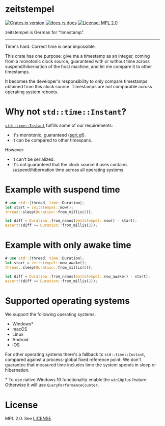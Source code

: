 # zeitstempel

[![Crates.io version](https://img.shields.io/crates/v/zeitstempel.svg?style=flat-square)](https://crates.io/crates/zeitstempel)
[![docs.rs docs](https://img.shields.io/badge/docs-latest-blue.svg?style=flat-square)](https://docs.rs/zeitstempel)
[![License: MPL 2.0](https://img.shields.io/github/license/badboy/zeitstempel?style=flat-square)](LICENSE)

zeitstempel is German for "timestamp".

---

Time's hard. Correct time is near impossible.

This crate has one purpose: give me a timestamp as an integer, coming from a monotonic clock
source, guaranteed with or without time across suspend/hibernation of the host machine,
and let me compare it to other timestamps.

It becomes the developer's responsibility to only compare timestamps obtained from this clock source.
Timestamps are not comparable across operating system reboots.

# Why not `std::time::Instant`?

[`std::time::Instant`] fulfills some of our requirements:

[`std::time::Instant`]: https://doc.rust-lang.org/1.47.0/std/time/struct.Instant.html

* It's monotonic, guaranteed ([sort of][rustsource]).
* It can be compared to other timespans.

However:

* It can't be serialized.
* It's not guaranteed that the clock source it uses contains suspend/hibernation time across all operating systems.

[rustsource]: https://doc.rust-lang.org/1.47.0/src/std/time.rs.html#213-237

# Example with suspend time

```rust
# use std::{thread, time::Duration};
let start = zeitstempel::now();
thread::sleep(Duration::from_millis(2));

let diff = Duration::from_nanos(zeitstempel::now() - start);
assert!(diff >= Duration::from_millis(2));
```

# Example with only awake time

```rust
# use std::{thread, time::Duration};
let start = zeitstempel::now_awake();
thread::sleep(Duration::from_millis(2));

let diff = Duration::from_nanos(zeitstempel::now_awake() - start);
assert!(diff >= Duration::from_millis(2));
```

# Supported operating systems

We support the following operating systems:

* Windows\*
* macOS
* Linux
* Android
* iOS

For other operating systems there's a fallback to `std::time::Instant`,
compared against a process-global fixed reference point.
We don't guarantee that measured time includes time the system spends in sleep or hibernation.

\* To use native Windows 10 functionality enable the `win10plus` feature. Otherwise it will use `QueryPerformanceCounter`.

# License

MPL 2.0. See [LICENSE](LICENSE).
